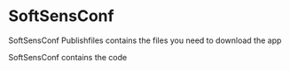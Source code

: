 # SoftSensConf


SoftSensConf Publishfiles contains the files you need to download the app

SoftSensConf contains the code
